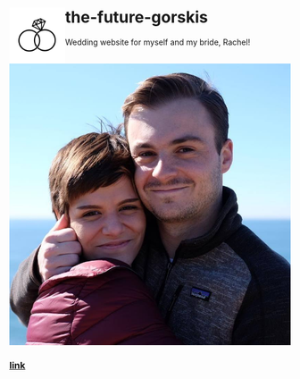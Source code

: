 # the-future-gorskis <img align="left" height="100" src="https://raw.githubusercontent.com/jaredgorski/the-future-gorskis/master/images/wedding_icon.png">
Wedding website for myself and my bride, Rachel!

![](https://github.com/jaredgorski/the-future-gorskis/raw/master/images/rach&jar.jpg)

### [link](https://the-future-gorskis.herokuapp.com/index.html)
